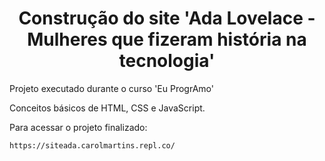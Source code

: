 <h1 align = "center"> Construção do site 'Ada Lovelace - Mulheres que fizeram história na tecnologia' </h1>


<p>Projeto executado durante o curso 'Eu ProgrAmo'</p>
<p>Conceitos básicos de HTML, CSS e JavaScript.</p>
<p>Para acessar o projeto finalizado:</p>

```
https://siteada.carolmartins.repl.co/
```
